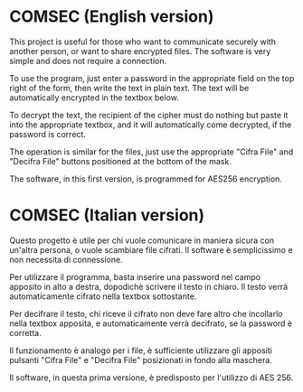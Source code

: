 # COMSEC (English version)

This project is useful for those who want to communicate securely with another person, or want to share encrypted files.
The software is very simple and does not require a connection.

To use the program, just enter a password in the appropriate field on the top right of the form, then write the text in plain text.
The text will be automatically encrypted in the textbox below.

To decrypt the text, the recipient of the cipher must do nothing but paste it into the appropriate textbox, and it will automatically come
decrypted, if the password is correct.

The operation is similar for the files, just use the appropriate "Cifra File" and "Decifra File" buttons positioned
at the bottom of the mask.

The software, in this first version, is programmed for AES256 encryption.

# COMSEC (Italian version)

Questo progetto è utile per chi vuole comunicare in maniera sicura con un'altra persona, o vuole scambiare file cifrati.
Il software è semplicissimo e non necessita di connessione.

Per utilizzare il programma, basta inserire una password nel campo apposito in alto a destra, dopodichè scrivere il testo in chiaro.
Il testo verrà automaticamente cifrato nella textbox sottostante.

Per decifrare il testo, chi riceve il cifrato non deve fare altro che incollarlo nella textbox apposita, e automaticamente verrà
decifrato, se la password è corretta.

Il funzionamento è analogo per i file, è sufficiente utilizzare gli appositi pulsanti "Cifra File" e "Decifra File" posizionati
in fondo alla maschera.

Il software, in questa prima versione, è predisposto per l'utilizzo di AES 256.
